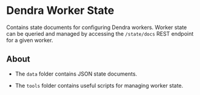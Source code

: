 # Dendra Worker State

Contains state documents for configuring Dendra workers. Worker state can be queried and managed by accessing the `/state/docs` REST endpoint for a given worker.


## About

- The `data` folder contains JSON state documents.

- The `tools` folder contains useful scripts for managing worker state.
